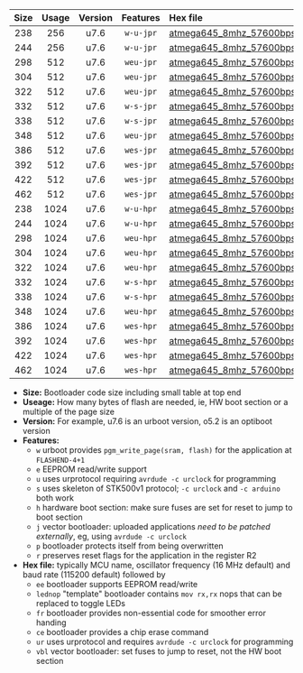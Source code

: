 |Size|Usage|Version|Features|Hex file|
|:-:|:-:|:-:|:-:|:--|
|238|256|u7.6|`w-u-jpr`|[atmega645_8mhz_57600bps_ur_vbl.hex](https://raw.githubusercontent.com/stefanrueger/urboot/main//atmega645_8mhz_57600bps_ur_vbl.hex)|
|244|256|u7.6|`w-u-jpr`|[atmega645_8mhz_57600bps_lednop_ur_vbl.hex](https://raw.githubusercontent.com/stefanrueger/urboot/main//atmega645_8mhz_57600bps_lednop_ur_vbl.hex)|
|298|512|u7.6|`weu-jpr`|[atmega645_8mhz_57600bps_ee_ur_vbl.hex](https://raw.githubusercontent.com/stefanrueger/urboot/main//atmega645_8mhz_57600bps_ee_ur_vbl.hex)|
|304|512|u7.6|`weu-jpr`|[atmega645_8mhz_57600bps_ee_lednop_ur_vbl.hex](https://raw.githubusercontent.com/stefanrueger/urboot/main//atmega645_8mhz_57600bps_ee_lednop_ur_vbl.hex)|
|322|512|u7.6|`weu-jpr`|[atmega645_8mhz_57600bps_ee_lednop_fr_ur_vbl.hex](https://raw.githubusercontent.com/stefanrueger/urboot/main//atmega645_8mhz_57600bps_ee_lednop_fr_ur_vbl.hex)|
|332|512|u7.6|`w-s-jpr`|[atmega645_8mhz_57600bps_vbl.hex](https://raw.githubusercontent.com/stefanrueger/urboot/main//atmega645_8mhz_57600bps_vbl.hex)|
|338|512|u7.6|`w-s-jpr`|[atmega645_8mhz_57600bps_lednop_vbl.hex](https://raw.githubusercontent.com/stefanrueger/urboot/main//atmega645_8mhz_57600bps_lednop_vbl.hex)|
|348|512|u7.6|`weu-jpr`|[atmega645_8mhz_57600bps_ee_lednop_fr_ce_ur_vbl.hex](https://raw.githubusercontent.com/stefanrueger/urboot/main//atmega645_8mhz_57600bps_ee_lednop_fr_ce_ur_vbl.hex)|
|386|512|u7.6|`wes-jpr`|[atmega645_8mhz_57600bps_ee_vbl.hex](https://raw.githubusercontent.com/stefanrueger/urboot/main//atmega645_8mhz_57600bps_ee_vbl.hex)|
|392|512|u7.6|`wes-jpr`|[atmega645_8mhz_57600bps_ee_lednop_vbl.hex](https://raw.githubusercontent.com/stefanrueger/urboot/main//atmega645_8mhz_57600bps_ee_lednop_vbl.hex)|
|422|512|u7.6|`wes-jpr`|[atmega645_8mhz_57600bps_ee_lednop_fr_vbl.hex](https://raw.githubusercontent.com/stefanrueger/urboot/main//atmega645_8mhz_57600bps_ee_lednop_fr_vbl.hex)|
|462|512|u7.6|`wes-jpr`|[atmega645_8mhz_57600bps_ee_lednop_fr_ce_vbl.hex](https://raw.githubusercontent.com/stefanrueger/urboot/main//atmega645_8mhz_57600bps_ee_lednop_fr_ce_vbl.hex)|
|238|1024|u7.6|`w-u-hpr`|[atmega645_8mhz_57600bps_ur.hex](https://raw.githubusercontent.com/stefanrueger/urboot/main//atmega645_8mhz_57600bps_ur.hex)|
|244|1024|u7.6|`w-u-hpr`|[atmega645_8mhz_57600bps_lednop_ur.hex](https://raw.githubusercontent.com/stefanrueger/urboot/main//atmega645_8mhz_57600bps_lednop_ur.hex)|
|298|1024|u7.6|`weu-hpr`|[atmega645_8mhz_57600bps_ee_ur.hex](https://raw.githubusercontent.com/stefanrueger/urboot/main//atmega645_8mhz_57600bps_ee_ur.hex)|
|304|1024|u7.6|`weu-hpr`|[atmega645_8mhz_57600bps_ee_lednop_ur.hex](https://raw.githubusercontent.com/stefanrueger/urboot/main//atmega645_8mhz_57600bps_ee_lednop_ur.hex)|
|322|1024|u7.6|`weu-hpr`|[atmega645_8mhz_57600bps_ee_lednop_fr_ur.hex](https://raw.githubusercontent.com/stefanrueger/urboot/main//atmega645_8mhz_57600bps_ee_lednop_fr_ur.hex)|
|332|1024|u7.6|`w-s-hpr`|[atmega645_8mhz_57600bps.hex](https://raw.githubusercontent.com/stefanrueger/urboot/main//atmega645_8mhz_57600bps.hex)|
|338|1024|u7.6|`w-s-hpr`|[atmega645_8mhz_57600bps_lednop.hex](https://raw.githubusercontent.com/stefanrueger/urboot/main//atmega645_8mhz_57600bps_lednop.hex)|
|348|1024|u7.6|`weu-hpr`|[atmega645_8mhz_57600bps_ee_lednop_fr_ce_ur.hex](https://raw.githubusercontent.com/stefanrueger/urboot/main//atmega645_8mhz_57600bps_ee_lednop_fr_ce_ur.hex)|
|386|1024|u7.6|`wes-hpr`|[atmega645_8mhz_57600bps_ee.hex](https://raw.githubusercontent.com/stefanrueger/urboot/main//atmega645_8mhz_57600bps_ee.hex)|
|392|1024|u7.6|`wes-hpr`|[atmega645_8mhz_57600bps_ee_lednop.hex](https://raw.githubusercontent.com/stefanrueger/urboot/main//atmega645_8mhz_57600bps_ee_lednop.hex)|
|422|1024|u7.6|`wes-hpr`|[atmega645_8mhz_57600bps_ee_lednop_fr.hex](https://raw.githubusercontent.com/stefanrueger/urboot/main//atmega645_8mhz_57600bps_ee_lednop_fr.hex)|
|462|1024|u7.6|`wes-hpr`|[atmega645_8mhz_57600bps_ee_lednop_fr_ce.hex](https://raw.githubusercontent.com/stefanrueger/urboot/main//atmega645_8mhz_57600bps_ee_lednop_fr_ce.hex)|

- **Size:** Bootloader code size including small table at top end
- **Useage:** How many bytes of flash are needed, ie, HW boot section or a multiple of the page size
- **Version:** For example, u7.6 is an urboot version, o5.2 is an optiboot version
- **Features:**
  + `w` urboot provides `pgm_write_page(sram, flash)` for the application at `FLASHEND-4+1`
  + `e` EEPROM read/write support
  + `u` uses urprotocol requiring `avrdude -c urclock` for programming
  + `s` uses skeleton of STK500v1 protocol; `-c urclock` and `-c arduino` both work
  + `h` hardware boot section: make sure fuses are set for reset to jump to boot section
  + `j` vector bootloader: uploaded applications *need to be patched externally*, eg, using `avrdude -c urclock`
  + `p` bootloader protects itself from being overwritten
  + `r` preserves reset flags for the application in the register R2
- **Hex file:** typically MCU name, oscillator frequency (16 MHz default) and baud rate (115200 default) followed by
  + `ee` bootloader supports EEPROM read/write
  + `lednop` "template" bootloader contains `mov rx,rx` nops that can be replaced to toggle LEDs
  + `fr` bootloader provides non-essential code for smoother error handing
  + `ce` bootloader provides a chip erase command
  + `ur` uses urprotocol and requires `avrdude -c urclock` for programming
  + `vbl` vector bootloader: set fuses to jump to reset, not the HW boot section
